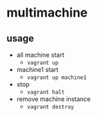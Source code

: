 # multimachine

## usage

- all machine start
    - `vagrant up`
- machine1 start
    - `vagrant up machine1`
- stop
    - `vagrant halt`
- remove machine instance
    - `vagrant destroy`
